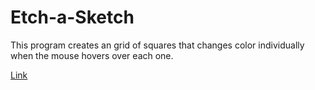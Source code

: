 # Etch-a-Sketch

This program creates an grid of squares that changes color individually when the mouse hovers over each one.

[Link](https://knissukparangsee.github.io/Etch-a-Sketch/)